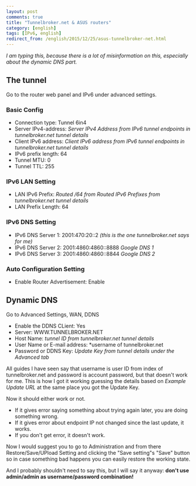 ```yaml
---
layout: post
comments: true
title: "Tunnelbroker.net & ASUS routers"
category: [english]
tags: [IPv6, english]
redirect_from: /english/2015/12/25/asus-tunnelbroker-net.html
---
```


*I am typing this, because there is a lot of misinformation on this,
 especially about the dynamic DNS part.*

## The tunnel

Go to the router web panel and IPv6 under advanced settings.

### Basic Config

* Connection type: Tunnel 6in4
* Server IPv4-address: *Server IPv4 Address from IPv6 tunnel endpoints in
  tunnelbroker.net tunnel details*
* Client IPv6 address: *Client IPv6 address from IPv6 tunnel endpoints in
  tunnelbroker.net tunnel details*
* IPv6 prefix length: 64
* Tunnel MTU: 0
* Tunnel TTL: 255

### IPv6 LAN Setting

* LAN IPv6 Prefix: *Routed /64 from Routed IPv6 Prefixes from
  tunnelbroker.net tunnel details*
* LAN Prefix Length: 64

### IPv6 DNS Setting

* IPv6 DNS Server 1: 2001:470:20::2 *(this is the one tunnelbroker.net
  says for me)*
* IPv6 DNS Server 2: 2001:4860:4860::8888 *Google DNS 1*
* IPv6 DNS Server 3: 2001:4860:4860::8844 *Google DNS 2*

### Auto Configuration Setting

* Enable Router Advertisement: Enable

## Dynamic DNS

Go to Advanced Settings, WAN, DDNS

* Enable the DDNS CLient: Yes
* Server: WWW.TUNNELBROKER.NET
* Host Name: *tunnel ID from tunnelbroker.net tunnel details*
* User Name or E-mail address: *username of tunnelbroker.net
* Password or DDNS Key: *Update Key from tunnel details under the Advanced
  tab*

All guides I have seen say that username is user ID from index of
tunnelbroker.net and password is account password, but that doesn't work
for me. This is how I got it working guessing the details based on
*Example Update URL* at the same place you got the Update Key.

Now it should either work or not.

* If it gives error saying something about trying again later, you are
  doing something wrong.
* If it gives error about endpoint IP not changed since the last update, 
  it works.
* If you don't get error, it doesn't work.

Now I would suggest you to go to Administration and from there
Restore/Save/UPload Setting and clicking the "Save setting"s "Save" button
so in case something bad happens you can easily restore the working state.

And I probably shouldn't need to say this, but I will say it
anyway: **don't use admin/admin as username/password combination!**
